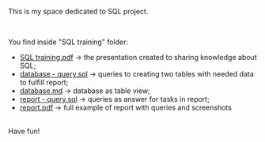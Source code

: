 
This is my space dedicated to SQL project.

<br>

You find inside "SQL training" folder:
* [SQL training.pdf](https://github.com/alicjasaw/sql-project/blob/main/SQL%20training/SQL%20training.pdf) -> the presentation created to sharing knowledge about SQL;
* [database - query.sql](https://github.com/alicjasaw/sql-project/blob/main/SQL%20training/database%20-%20query.sql) -> queries to creating two tables with needed data to fulfill report;
* [database.md](https://github.com/alicjasaw/sql-project/blob/main/SQL%20training/database.md) -> database as table view;
* [report - query.sql](https://github.com/alicjasaw/sql-project/blob/main/SQL%20training/report%20-%20query.sql) -> queries as answer for tasks in report;
* [report.pdf](https://github.com/alicjasaw/sql-project/blob/main/SQL%20training/report.pdf) -> full example of report with queries and screenshots

<br>
Have fun!

